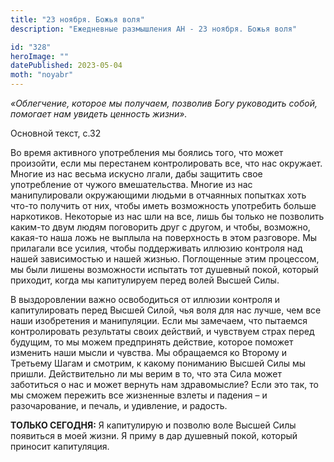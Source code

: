 ```yaml
---
title: "23 ноября. Божья воля"
description: "Ежедневные размышления АН - 23 ноября. Божья воля"

id: "328"
heroImage: ""
datePublished: 2023-05-04
moth: "noyabr"
---
```


_«Облегчение, которое мы получаем, позволив Богу руководить собой, помогает
нам увидеть ценность жизни»._

Основной текст, с.32

Во время активного употребления мы боялись того, что может произойти, если мы
перестанем контролировать все, что нас окружает. Многие из нас весьма искусно
лгали, дабы защитить свое употребление от чужого вмешательства. Многие из нас
манипулировали окружающими людьми в отчаянных попытках хоть что-то получить от
них, чтобы иметь возможность употребить больше наркотиков. Некоторые из нас
шли на все, лишь бы только не позволить каким-то двум людям поговорить друг с
другом, и чтобы, возможно, какая-то наша ложь не выплыла на поверхность в этом
разговоре. Мы прилагали все усилия, чтобы поддерживать иллюзию контроля над
нашей зависимостью и нашей жизнью. Поглощенные этим процессом, мы были лишены
возможности испытать тот душевный покой, который приходит, когда мы
капитулируем перед волей Высшей Силы.

В выздоровлении важно освободиться от иллюзии контроля и капитулировать перед
Высшей Силой, чья воля для нас лучше, чем все наши изобретения и манипуляции.
Если мы замечаем, что пытаемся контролировать результаты своих действий, и
чувствуем страх перед будущим, то мы можем предпринять действие, которое
поможет изменить наши мысли и чувства. Мы обращаемся ко Второму и Третьему
Шагам и смотрим, к какому пониманию Высшей Силы мы пришли. Действительно ли мы
верим в то, что эта Сила может заботиться о нас и может вернуть нам
здравомыслие? Если это так, то мы сможем пережить все жизненные взлеты и
падения – и разочарование, и печаль, и удивление, и радость.

**ТОЛЬКО СЕГОДНЯ:** Я капитулирую и позволю воле Высшей Силы появиться в моей
жизни. Я приму в дар душевный покой, который приносит капитуляция.

